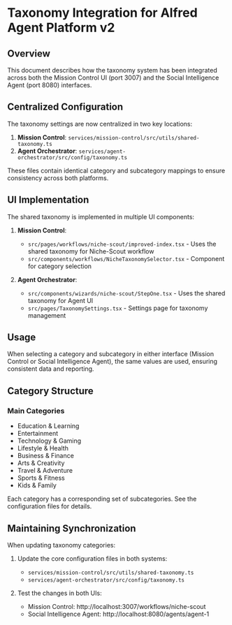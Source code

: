 # Taxonomy Integration for Alfred Agent Platform v2

## Overview
This document describes how the taxonomy system has been integrated across both the Mission Control UI (port 3007) and the Social Intelligence Agent (port 8080) interfaces.

## Centralized Configuration
The taxonomy settings are now centralized in two key locations:

1. **Mission Control**: `services/mission-control/src/utils/shared-taxonomy.ts`
2. **Agent Orchestrator**: `services/agent-orchestrator/src/config/taxonomy.ts`

These files contain identical category and subcategory mappings to ensure consistency across both platforms.

## UI Implementation
The shared taxonomy is implemented in multiple UI components:

1. **Mission Control**:
   - `src/pages/workflows/niche-scout/improved-index.tsx` - Uses the shared taxonomy for Niche-Scout workflow
   - `src/components/workflows/NicheTaxonomySelector.tsx` - Component for category selection

2. **Agent Orchestrator**:
   - `src/components/wizards/niche-scout/StepOne.tsx` - Uses the shared taxonomy for Agent UI
   - `src/pages/TaxonomySettings.tsx` - Settings page for taxonomy management

## Usage
When selecting a category and subcategory in either interface (Mission Control or Social Intelligence Agent), the same values are used, ensuring consistent data and reporting.

## Category Structure

### Main Categories
- Education & Learning
- Entertainment
- Technology & Gaming
- Lifestyle & Health
- Business & Finance
- Arts & Creativity
- Travel & Adventure
- Sports & Fitness
- Kids & Family

Each category has a corresponding set of subcategories. See the configuration files for details.

## Maintaining Synchronization
When updating taxonomy categories:

1. Update the core configuration files in both systems:
   - `services/mission-control/src/utils/shared-taxonomy.ts`
   - `services/agent-orchestrator/src/config/taxonomy.ts`

2. Test the changes in both UIs:
   - Mission Control: http://localhost:3007/workflows/niche-scout
   - Social Intelligence Agent: http://localhost:8080/agents/agent-1
